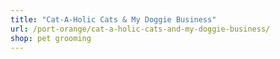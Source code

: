 ```yaml
---
title: "Cat-A-Holic Cats & My Doggie Business"
url: /port-orange/cat-a-holic-cats-and-my-doggie-business/
shop: pet grooming
---
```

